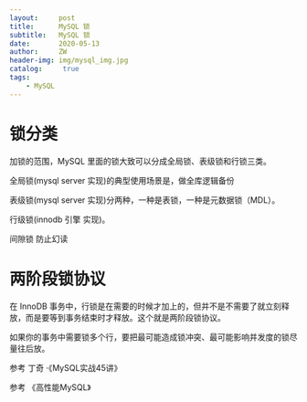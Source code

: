 ```yaml
---
layout:     post
title:      MySQL 锁
subtitle:   MySQL 锁
date:       2020-05-13
author:     ZW
header-img: img/mysql_img.jpg
catalog: 	 true
tags:
    - MySQL
---
```


# 锁分类
加锁的范围，MySQL 里面的锁大致可以分成全局锁、表级锁和行锁三类。

全局锁(mysql server 实现)的典型使用场景是，做全库逻辑备份

表级锁(mysql server 实现)分两种，一种是表锁，一种是元数据锁（MDL）。

行级锁(innodb 引擎 实现)。

间隙锁 防止幻读


# 两阶段锁协议
在 InnoDB 事务中，行锁是在需要的时候才加上的，但并不是不需要了就立刻释放，而是要等到事务结束时才释放。这个就是两阶段锁协议。

如果你的事务中需要锁多个行，要把最可能造成锁冲突、最可能影响并发度的锁尽量往后放。



参考 丁奇 ·《MySQL实战45讲》
    
参考 《高性能MySQL》

